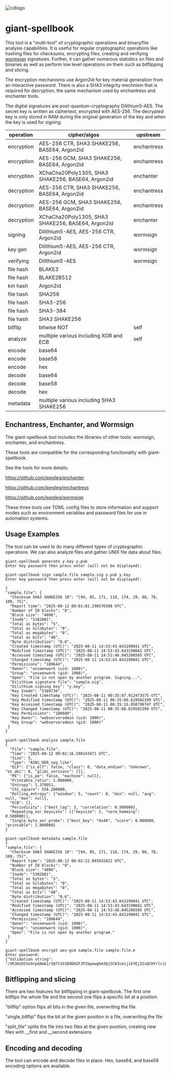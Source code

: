 ![cdlogo](https://carefuldata.com/images/cdlogo.png)

# giant-spellbook

This tool is a "multi-tool" of cryptographic operations and binary/file analysis capabilities. It is useful for regular cryptographic operations like hashing files for checksums, encrypting files, creating and verifying [wormsign](https://github.com/jpegleg/wormsign) signatures. Further, it can gather numerous statistics on files and binaries as well as perform low level operations on them such as bitflipping and slicing.

The encryption mechanisms use Argon2id for key material generation from an interactive password. There is also a SHA3 integrity mechnism that is required for decryption, the same mechanism used by enchantress and enchanter tools.

The digital signatures are post-quantum-cryptography Dilithium5-AES. The secret key is written as ciphertext, encrypted with AES-256. The decrypted key is only stored in RAM during the original generation of the key and when the key is used for signing.



| operation  | cipher/algos                                         | upstream     |
|------------|------------------------------------------------------|--------------|
| encryption | AES-256 CTR, SHA3 SHAKE256, BASE64, Argon2id         | enchantress  |
| encryption | AES-256 GCM, SHA3 SHAKE256, BASE64, Argon2id         | enchantress  |
| encryption | XChaCha20Poly1305, SHA3 SHAKE256, BASE64, Argon2id   | enchanter    |
| decryption | AES-256 CTR, SHA3 SHAKE256, BASE64, Argon2id         | enchantress  |
| decryption | AES-256 GCM, SHA3 SHAKE256, BASE64, Argon2id         | enchantress  |
| decryption | XChaCha20Poly1305, SHA3 SHAKE256, BASE64, Argon2id   | enchanter    |
| signing    | Dilithium5-AES, AES-256 CTR, Argon2id                | wormsign     |
| key gen    | Dilithium5-AES, AES-256 CTR, Argon2id                | wormsign     |
| verifying  | Dilithium5-AES                                       | wormsign     |  
| file hash  | BLAKE3                                               |              |
| file hash  | BLAKE2B512                                           |              | 
| km hash    | Argon2id                                             |              | 
| file hash  | SHA256                                               |              | 
| file hash  | SHA3-256                                             |              | 
| file hash  | SHA3-384                                             |              | 
| file hash  | SHA3 SHAKE256                                        |              |
| bitflip    | bitwise NOT                                          | self         |
| analyze    | multiple various including XOR and ECB               | self         |
| encode     | base64                                               |              |
| encode     | base58                                               |              |
| encode     | hex                                                  |              |
| decode     | base64                                               |              |
| decode     | base58                                               |              |
| decode     | hex                                                  |              |
| metadata   | multiple various including SHA3 SHAKE256             |              |


## Enchantress, Enchanter, and Wormsign

The giant-spellbook tool includes the libraries of other tools: wormsign, enchanter, and enchantress.

These tools are compatible for the corresponding functionality with giant-spellbook.

See the tools for more details:

https://github.com/jpegleg/enchanter

https://github.com/jpegleg/enchantress

https://github.com/jpegleg/wormsign

These three tools use TOML config files to store information and support modes such as environment variables and password files for use in automation systems.


## Usage Examples

The tool can be used to do many different types of cryptographic operations. We can also analyze files and gather UNIX file data about files.

```
giant-spellbook generate y.key y.pub
Enter key password then press enter (will not be displayed):

giant-spellbook sign sample.file sample.sig y.pub y.key
Enter key password then press enter (will not be displayed):

{
"sample.file": {
  "Checksum SHA3 SHAKE256 10": "[94, 85, 171, 118, 174, 29, 88, 78, 109, 75]",
  "Report time": "2025-08-12 00:01:02.290576508 UTC",
  "Number of IO blocks": "8",
  "Block size": "4096",
  "Inode": "5382881",
  "Total as bytes": "5",
  "Total as kilobytes": "0",
  "Total as megabytes": "0",
  "Total as bits": "40",
  "Byte distribution": "0.6",
  "Created timestamp (UTC)": "2025-08-11 14:53:43.643190041 UTC",
  "Modified timestamp (UTC)": "2025-08-11 14:53:43.643190041 UTC",
  "Accessed timestamp (UTC)": "2025-08-11 14:53:46.045206505 UTC",
  "Changed timestamp (UTC)": "2025-08-11 14:53:43.643190041 UTC",
  "Permissions": "100644",
  "Owner": "unseenwork (uid: 1000)",
  "Group": "unseenwork (gid: 1000)",
  "Open": "File is not open by another program. Signing...",
  "Dilithium signature file": "sample.sig",
  "Dilithium signing key": "y.key",
  "Key Inode": "5389736",
  "Key Created timestamp (UTC)": "2025-08-11 00:35:07.912473575 UTC",
  "Key Modified timestamp (UTC)": "2025-08-11 00:35:08.629502399 UTC",
  "Key Accessed timestamp (UTC)": "2025-08-11 00:35:16.050798747 UTC",
  "Key Changed timestamp (UTC)": "2025-08-11 00:35:08.629502399 UTC",
  "Key Permissions": "100600",
  "Key Owner": "webserveradmin (uid: 1000)",
  "Key Group": "webserveradmin (gid: 1000)"
 }
}

giant-spellbook analyze sample.file
{
  "File": "sample.file",
  "Time": "2025-08-12 00:02:16.598143471 UTC",
  "Size": 5,
  "Type": "ASN1_DER_seq_like",
  "ELF": {"is_elf": false, "class": 0, "data_endian": "Unknown", "os_abi": 0, "glibc_versions": []},
  "PE": {"is_pe": false, "machine": null},
  "Printable_ratio": 1.000000,
  "Entropy": 1.370951,
  "Chi_square": 558.200000,
  "Rolling_entropy": {"window": 5, "count": 0, "min": null, "avg": null, "max": null},
  "ECB": [],
  "Periodicity": {"best_lag": 3, "correlation": 0.500000},
  "Repeating_xor_keysizes": [{"keysize": 2, "norm_hamming": 0.500000}],
  "Single_byte_xor_probe": {"best_key": "0x40", "score": 0.000000, "printable": 1.000000}
}

giant-spellbook metadata sample.file
{
"sample.file": {
  "Checksum SHA3 SHAKE256 10": "[94, 85, 171, 118, 174, 29, 88, 78, 109, 75]",
  "Report time": "2025-08-12 00:02:22.893932822 UTC",
  "Number of IO blocks": "8",
  "Block size": "4096",
  "Inode": "5382881",
  "Total as bytes": "5",
  "Total as kilobytes": "0",
  "Total as megabytes": "0",
  "Total as bits": "40",
  "Byte distribution": "0.6",
  "Created timestamp (UTC)": "2025-08-11 14:53:43.643190041 UTC",
  "Modified timestamp (UTC)": "2025-08-11 14:53:43.643190041 UTC",
  "Accessed timestamp (UTC)": "2025-08-11 14:53:46.045206505 UTC",
  "Changed timestamp (UTC)": "2025-08-11 14:53:43.643190041 UTC",
  "Permissions": "100644",
  "Owner": "unseenwork (uid: 1000)",
  "Group": "unseenwork (gid: 1000)",
  "Open": "File is not open by another program."
 }
}

giant-spellbook encrypt aes-gcm sample.file sample.file.e
Enter password:
{"Validation string": "/VK3HxOSte9rpdAm61rSQ7tSkSD9DHIFJP2kpwwgkm3Qj5C83cmijikYEj3ZvQCHYrlciFDGRRMPQ8JNRLCGrQ=="}
```

## Bitflipping and slicing

There are two features for bitflipping in giant-spellbook. The first one bitflips the whole file and the second one flips a specific bit at a position.

"bitflip" option flips all bits in the given file, overwriting the file

"single_bitflip" flips the bit at the given position in a file, overwriting the file

"split_file" splits the file into two files at the given position, creating new files with __first and __second extensions

## Encoding and decoding

The tool can encode and decode files in place. Hex, base64, and base58 encoding options are available.

